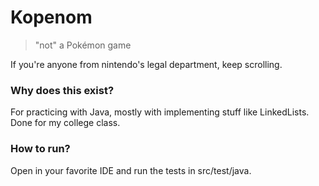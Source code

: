 # Kopenom
> "not" a Pokémon game

If you're anyone from nintendo's legal department, keep scrolling.  

### Why does this exist?
For practicing with Java, mostly with implementing stuff like LinkedLists. Done for my college class.

### How to run?
Open in your favorite IDE and run the tests in src/test/java.